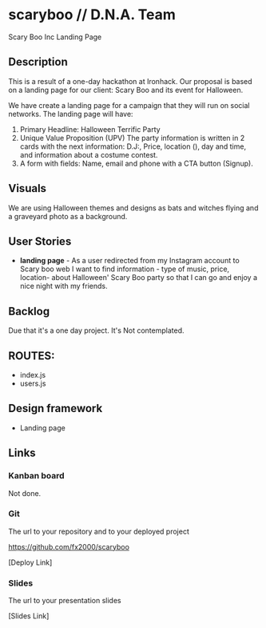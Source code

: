 # scaryboo // D.N.A. Team
Scary Boo Inc Landing Page

## Description

This is a result of a one-day hackathon at Ironhack. Our proposal is based on a landing page for our client: Scary Boo and its event for Halloween.

We have create a landing page for a campaign that they will run on social networks. The landing page will have:

1. Primary Headline: Halloween Terrific Party
2. Unique Value Proposition (UPV) The party information is written in 2 cards with the next information: D.J:, Price, location (), day and time, and information about a costume contest.
3. A form with fields: Name, email and phone with a CTA button (Signup).

## Visuals

We are using Halloween themes and designs as bats and witches flying and a graveyard photo as a background.

## User Stories

- **landing page** - As a user redirected from my Instagram account to Scary boo web I want to find information - type of music, price, location- about Halloween' Scary Boo party so that I can go and enjoy a nice night with my friends.

## Backlog

Due that it's a one day project. It's Not contemplated.

## ROUTES:

- index.js
- users.js

## Design framework

- Landing page

## Links

### Kanban board

Not done.

### Git

The url to your repository and to your deployed project

https://github.com/fx2000/scaryboo

[Deploy Link]

### Slides

The url to your presentation slides

[Slides Link]
